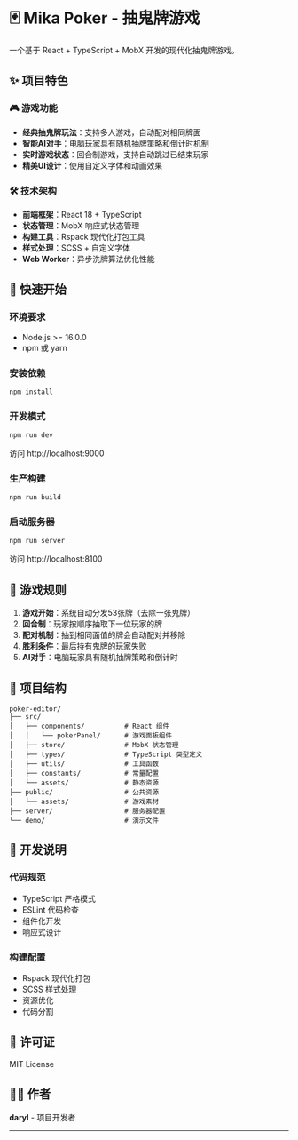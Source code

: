 # 🃏 Mika Poker - 抽鬼牌游戏

一个基于 React + TypeScript + MobX 开发的现代化抽鬼牌游戏。

## ✨ 项目特色

### 🎮 游戏功能
- **经典抽鬼牌玩法**：支持多人游戏，自动配对相同牌面
- **智能AI对手**：电脑玩家具有随机抽牌策略和倒计时机制
- **实时游戏状态**：回合制游戏，支持自动跳过已结束玩家
- **精美UI设计**：使用自定义字体和动画效果

### 🛠 技术架构
- **前端框架**：React 18 + TypeScript
- **状态管理**：MobX 响应式状态管理
- **构建工具**：Rspack 现代化打包工具
- **样式处理**：SCSS + 自定义字体
- **Web Worker**：异步洗牌算法优化性能

## 🚀 快速开始

### 环境要求
- Node.js >= 16.0.0
- npm 或 yarn

### 安装依赖
```bash
npm install
```

### 开发模式
```bash
npm run dev
```
访问 http://localhost:9000

### 生产构建
```bash
npm run build
```

### 启动服务器
```bash
npm run server
```
访问 http://localhost:8100

## 🎯 游戏规则

1. **游戏开始**：系统自动分发53张牌（去除一张鬼牌）
2. **回合制**：玩家按顺序抽取下一位玩家的牌
3. **配对机制**：抽到相同面值的牌会自动配对并移除
4. **胜利条件**：最后持有鬼牌的玩家失败
5. **AI对手**：电脑玩家具有随机抽牌策略和倒计时

## 📁 项目结构

```
poker-editor/
├── src/
│   ├── components/          # React 组件
│   │   └── pokerPanel/      # 游戏面板组件
│   ├── store/               # MobX 状态管理
│   ├── types/               # TypeScript 类型定义
│   ├── utils/               # 工具函数
│   ├── constants/           # 常量配置
│   └── assets/              # 静态资源
├── public/                  # 公共资源
│   └── assets/              # 游戏素材
├── server/                  # 服务器配置
└── demo/                    # 演示文件
```

## 📝 开发说明

### 代码规范
- TypeScript 严格模式
- ESLint 代码检查
- 组件化开发
- 响应式设计

### 构建配置
- Rspack 现代化打包
- SCSS 样式处理
- 资源优化
- 代码分割


## 📄 许可证

MIT License

## 👨‍💻 作者

**daryl** - 项目开发者

---

